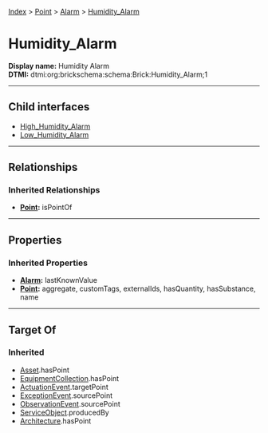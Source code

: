 [Index](../../../index.md) > [Point](../../Point.md) > [Alarm](../Alarm.md) > [Humidity_Alarm](#)
# Humidity_Alarm

**Display name:** Humidity Alarm<br />
**DTMI:** dtmi:org:brickschema:schema:Brick:Humidity_Alarm;1

---

## Child interfaces
* [High_Humidity_Alarm](High_Humidity_Alarm.md)
* [Low_Humidity_Alarm](Low_Humidity_Alarm.md)

---

## Relationships

### Inherited Relationships
* **[Point](../../Point.md):** isPointOf

---

## Properties

### Inherited Properties
* **[Alarm](../Alarm.md):** lastKnownValue
* **[Point](../../Point.md):** aggregate, customTags, externalIds, hasQuantity, hasSubstance, name

---

## Target Of
### Inherited
* [Asset](../../../Asset/Asset.md).hasPoint
* [EquipmentCollection](../../../Collection/EquipmentCollection.md).hasPoint
* [ActuationEvent](../../../Event/PointEvent/ActuationEvent.md).targetPoint
* [ExceptionEvent](../../../Event/PointEvent/ExceptionEvent.md).sourcePoint
* [ObservationEvent](../../../Event/PointEvent/ObservationEvent.md).sourcePoint
* [ServiceObject](../../../Information/ServiceObject/ServiceObject.md).producedBy
* [Architecture](../../../Space/Architecture/Architecture.md).hasPoint

